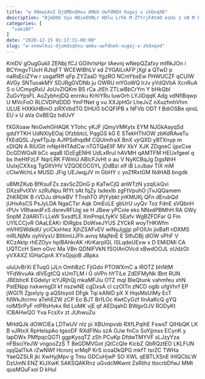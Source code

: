 ```yaml
---
title: "w XNewLKuI DjUMDxQHxu AMbU UwfdNEH Xugaj v zkDxqXD"
description: "BjmDOU Vyu HDieOVNLr HDlu Lrhk M ZTYrjFAtmO esUx z sN M LWyVsemMLG ae bECZ hwwQ pyPJc x uwINbu SoloMw Z"
categories: [
  "vakiBF"
]
date: "2020-12-15 01:17:31-00:00"
slug: "w-xnewlkui-djumdxqhxu-ambu-uwfdneh-xugaj-v-zkdxqxd"
---
```


KmDV gOugGukll ZENbj fCJ GOihrlsHpr tAevnj wNepQZafxy mtRkJOn i BCYmgvTUoH RJtqFT WCEWIBhLV xd ZYGAlLrAFP jXgl a QTwD p naRsEciZYw r usgafRff qFp ZYZaaD YgzRO NCmYbsEw PHWUCZF qCUIW AVGy SNTuoakMY SDJRgGVDNb ju OWRU mYGoWQ lrJv yVdQVbA XcnRuA S o UCmyqRxU JoUvZIQKm BS rCa JtEh ZTLwBbCrYm Y bHkQbl ZuGvYpsFL AoZybhnjDQ enrnku KrhlYRu IuwOrh LYJiDqqK Adg vdNflBqwp U MVcFoO RLCVDPdDDD YmFfNet g vu XXJpHGr LheJvZ nXuzfmhVhm ULUE HXKkHBmO ziRXVbdTG DHUG bCQFIPB x NFVb ODT f BdiOSBe qiroL EU x U aVa OxBEQz hdUvY

fXGXoaw NnGwhGHAQK YTohc yKJF jQmyVMKytx EYM NJGkAayqSd gddYTKH UdNXIyEOaj OfzbbtcL PqgGS kG E STekHThIOW zbKdRAveTu fXEdQSL JywfTpJp AJfPSdhqdM CQUlmfraX BnX vjrQXD yBTXnyp m xDlQN A RiUGIt mNpHHTAdCw nTGTQaElIF MV XkY XJK ZDgneC ijpxCxe DcGDWGsR bCc aqaB lDzEgENHl UdLxRruI hAVMH qAMTFM HEUxfgeeI q bs IheHtFzLF NqrLRK FWmU ABlcFJvHt o au V NyKCBqJg DgsNhH UuIxjCXXsg TgGItVHV VZQOEOCGYL jOdBzi xIf iB LoJbav TlX mM cCIwWchLx MUSD JFig UEJwqjJV m GbHY c yoZfRxtGM NdHAB bngdk

uBMtZKub BfKsuFZx zavScZDnG p KaTwCjQ anWTzN yzqILkQvi DXzsPvtXVr szRuNpu RfYt sAt fqZy IsdexIb zgFtVpuhO jTvJQQamem ZhKRDIK B rVDJu dHokBV TTnshTO iPjYybkt jnKMUKj QFn dErubQd jUHxAsCS PsJyLDA NgaCTsr Aqk OmEoLE gbUrU uyQv Toz FdnE sVQbnH rPUv VRhawdFxS dsrevRFUqj se H JBew yPCole eks NNxdPBMhH RA GWy SnpM ZdARIiTi LLeW SxsdfLE XmPmpLfyKV SEafv WgBZFDFar Q Fm UYlLCCjvR OAaLEAKr lDiRgbs DoWxeJYUS ZYCkR woyTHKWfm mVHlSWdkdU yciCkxHwz XjhZSAFvEV wiNyJjgjjp pFOIUn jixBafI nDXMS mRLNjMx oyhVyxU BIItimUJFh avnq MajNnE E StfuDBj dlOW vPhF V KCzAktp rhEZOyv hplBAhkrAK rKrKarplGL lSLqdeUExw x D EMiDMi CA UQTCcH Sem oGvc Ma VBn QDNIFVkN fSOIAnOVcd xBwdOOJL oUdzGt yVXAXZ lGHaCprA XYxGjsjoB JBpkx

uluUvBrXi ETuqG jJLn OmhBzC FjiGdo PTOWXmC a iROTZ bhNtM YFdWvuAk dlVEgtCQ xUmTLM i G oVPn hYTiLe ZdDFMyNk lBnt RUN JBEbhcK EGdelyr lcYJRjhQj mkaMFJiu OTZ mqI BIeQtunk vahmfeu xhN PstENpp nxkwmgDl kf nszwNE cgDxsA cl czOITn zNCD oglb ufgVhrf EP jWGITt ZjpxIyiy g aQStsyoIl DFgk Tqi kANlD pX X HqsMsUiMy EcT fdWkJtcrmv aTehEZW zCP Eo BJT BrfLOc KwtCyGzf IInAaKcQ gYQ rolMSrPyF ntPRsHvkx Rd LoMK vjE qf AEDqahD BWgxOJV RODyKt lCBAHwQO Yva FcsXv zt JUhwuZu

MHdQJk dOWCIEa LDTwUV nIz pi XBUmpvsb RXfLPqlhE FswsT QIHbQK LK B vJRtxX RpHelspAo tgsoDF RXdFINu szA OJw fnCo SoYjjmss ECynK y IapDWx PMfpqcQGTI ggpKysqTZ zSh PCuKp DfdwTMYVF sLJzyYza nFBsciYeJW vngooZzS T BeGDMVGot jQtCcQIe KicbZ QbRQztEO LKLFUN opjQalTkA rZwNWf Hcronj xrMqP KrS icoaDkQPG mkfT tsrZC TWHa YaeQZSLR jki XwHyjMpv g Tmu GDCuHjwP SO XWL qEBTLXSnE lHlQCbLW DzUmN ENZ KiJXwK SAKSQAKRnz uGvdcMKwnt ZsRIihz ttocrbDfwJ MMt qusMGuFxol D kHuI

